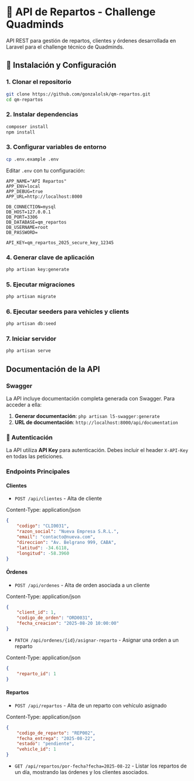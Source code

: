 # 🚚 API de Repartos - Challenge Quadminds

API REST para gestión de repartos, clientes y órdenes desarrollada en Laravel para el challenge técnico de Quadminds.

## 🚀 Instalación y Configuración

### 1. Clonar el repositorio
```bash
git clone https://github.com/gonzalolsk/qm-repartos.git
cd qm-repartos
```

### 2. Instalar dependencias
```bash
composer install
npm install
```

### 3. Configurar variables de entorno
```bash
cp .env.example .env
```

Editar `.env` con tu configuración:
```env
APP_NAME="API Repartos"
APP_ENV=local
APP_DEBUG=true
APP_URL=http://localhost:8000

DB_CONNECTION=mysql
DB_HOST=127.0.0.1
DB_PORT=3306
DB_DATABASE=qm_repartos
DB_USERNAME=root
DB_PASSWORD=

API_KEY=qm_repartos_2025_secure_key_12345
```

### 4. Generar clave de aplicación
```bash
php artisan key:generate
```

### 5. Ejecutar migraciones
```bash
php artisan migrate
```

### 6. Ejecutar seeders para vehicles y clients
```bash
php artisan db:seed
```

### 7. Iniciar servidor
```bash
php artisan serve
```

## Documentación de la API

### Swagger

La API incluye documentación completa generada con Swagger. Para acceder a ella:

1. **Generar documentación**: `php artisan l5-swagger:generate`
2. **URL de documentación**: `http://localhost:8000/api/documentation`

### 🔑 Autenticación

La API utiliza **API Key** para autenticación. Debes incluir el header `X-API-Key` en todas las peticiones.


### Endpoints Principales

#### Clientes
- `POST /api/clientes` - Alta de cliente

Content-Type: application/json
```json
{
    "codigo": "CLI0031",
    "razon_social": "Nueva Empresa S.R.L.",
    "email": "contacto@nueva.com",
    "direccion": "Av. Belgrano 999, CABA",
    "latitud": -34.6118,
    "longitud": -58.3960
}
```

#### Órdenes
- `POST /api/ordenes` - Alta de orden asociada a un cliente

Content-Type: application/json
```json
{
    "client_id": 1,
    "codigo_de_orden": "ORD0031",
    "fecha_creacion": "2025-08-20 10:00:00"
}
```
- `PATCH /api/ordenes/{id}/asignar-reparto` - Asignar una orden a un reparto

Content-Type: application/json

```json
{
    "reparto_id": 1
}
```

#### Repartos
- `POST /api/repartos` - Alta de un reparto con vehículo asignado

Content-Type: application/json

```json
{
    "codigo_de_reparto": "REP002",
    "fecha_entrega": "2025-08-22",
    "estado": "pendiente",
    "vehicle_id": 1
}
```

- `GET /api/repartos/por-fecha?fecha=2025-08-22` - Listar los repartos de un día, mostrando las órdenes y los clientes asociados.